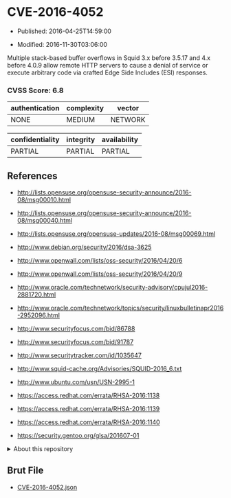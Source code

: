 # CVE-2016-4052

- Published: 2016-04-25T14:59:00

- Modified: 2016-11-30T03:06:00

Multiple stack-based buffer overflows in Squid 3.x before 3.5.17 and 4.x before 4.0.9 allow remote HTTP servers to cause a denial of service or execute arbitrary code via crafted Edge Side Includes (ESI) responses.

### CVSS Score: **6.8**

| authentication | complexity | vector |
| --- | --- | --- |
| NONE | MEDIUM | NETWORK |

| confidentiality | integrity | availability |
| --- | --- | --- |
| PARTIAL | PARTIAL | PARTIAL |

## References

* http://lists.opensuse.org/opensuse-security-announce/2016-08/msg00010.html

* http://lists.opensuse.org/opensuse-security-announce/2016-08/msg00040.html

* http://lists.opensuse.org/opensuse-updates/2016-08/msg00069.html

* http://www.debian.org/security/2016/dsa-3625

* http://www.openwall.com/lists/oss-security/2016/04/20/6

* http://www.openwall.com/lists/oss-security/2016/04/20/9

* http://www.oracle.com/technetwork/security-advisory/cpujul2016-2881720.html

* http://www.oracle.com/technetwork/topics/security/linuxbulletinapr2016-2952096.html

* http://www.securityfocus.com/bid/86788

* http://www.securityfocus.com/bid/91787

* http://www.securitytracker.com/id/1035647

* http://www.squid-cache.org/Advisories/SQUID-2016_6.txt

* http://www.ubuntu.com/usn/USN-2995-1

* https://access.redhat.com/errata/RHSA-2016:1138

* https://access.redhat.com/errata/RHSA-2016:1139

* https://access.redhat.com/errata/RHSA-2016:1140

* https://security.gentoo.org/glsa/201607-01

<details>
<summary>About this repository</summary> 

  This repository is part of the project [Live Hack CVE](https://github.com/Live-Hack-CVE). Main website can be found [www.live-hack.org](https://www.live-hack.org) 
  
  Made by [Sn0wAlice](https://github.com/Sn0wAlice) for the people that care about security and need to have a feed of the latest CVEs. Hope you enjoy it, don't forget to star the repo and follow me on [Twitter](https://twitter.com/Sn0wAlice) and [Github](https://github.com/Sn0wAlice). And that is my [personnal website](https://www.alice-snow.me/)

  - [Home Page](https://github.com/Live-Hack-CVE)
  - [Framework](https://github.com/Live-Hack-CVE/cve-framework)
  - [CVE database](https://github.com/Live-Hack-CVE/full_database)
  - [Changelog](https://github.com/Live-Hack-CVE/Changelog)
</details>

## Brut File

* [CVE-2016-4052.json](https://raw.githubusercontent.com/Live-Hack-CVE/full_database/main/cves/2016/CVE-2016-4052.json)

